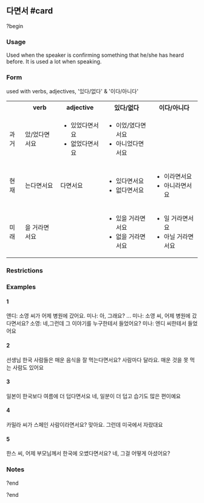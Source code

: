 ## 다면서 #card
?begin
### Usage
Used when the speaker is confirming something that he/she has heard before. It is used a lot when speaking.
### Form
used with verbs, adjectives, '있다/없다' & '이다/아니다'
<table>
	<tr>
		<th></th>
		<th>verb</th>
		<th>adjective</th>
		<th>있다/없다</th>
		<th>이다/아니다</th>
	</tr>
	<tr>
		<td>과거</td>
		<td>았/었다면서요</td>
		<td>
			<ul>
				<li>있었다면서요</li>
				<li>없었다면서요</li>
			</ul>
		</td>
		<td>
			<ul>
				<li>이었/였다면서요</li>
				<li>아니었다면서요</li>
			</ul>
		</td>
	</tr>
	<tr>
		<td>현재</td>
		<td>는다면서요</td>
		<td>다면서요</td>
		<td>
			<ul>
				<li>있다면서요</li>
				<li>없다면서요</li>
			</ul>
		</td>
		<td>
			<ul>
				<li>이라면서요</li>
				<li>아니라면서요</li>
			</ul>
		</td>
	</tr>
	<tr>
		<td>미래</td>
		<td>을 거라면서요</td>
		<td></td>
		<td>
			<ul>
				<li>있을 거라면서요</li>
				<li>없을 거라면서요</li>
			</ul>
		</td>
		<td>
			<ul>
				<li>일 거라면서요</li>
				<li>아닐 거라면서요</li>
			</ul>
		</td>
	</tr>
</table>

### Restrictions
### Examples
#### 1
앤디: 소영 씨가 어제 병원에 갔어요.
미나: 아, 그래요?
...
미나: 소영 씨, 어제 병원에 갔다면서요?
소영: 네,그런데 그 이야기를 누구한테서 들었어요?
미나: 엔디 씨한테서 들었어요
#### 2
선생님 한국 사람들은 매운 음식을 잘 먹는다면서요?
	사람마다 달라요. 매운 것을 못 먹는 사람도 있어요
#### 3
일본이 한국보다 여름에 더 덥다면서요
	네, 일분이 더 덥고 습기도 많은 편이예요
#### 4
카밀라 씨가 스페인 사람이라면서요?
	맞아요. 그런데 미국에서 자랐대요
#### 5
한스 씨, 어제 부모님께서 한국에 오쎴다면서요?
	네, 그걸 어떻게 아셨어요?
### Notes
<!--SR:!2025-08-13,20,250-->
?end
<!--SR:!2025-06-28,5,230-->
?end
